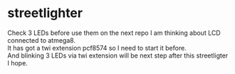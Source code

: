 # streetlighter
Check 3 LEDs before use them on the next repo
I am thinking about LCD connected to atmega8.<br>
It has got a twi extension pcf8574 so I need to start it before.<br>
And blinking 3 LEDs via twi extension will be next step after this streetligter<br>
I hope.
